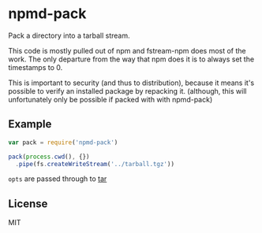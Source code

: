 # npmd-pack

Pack a directory into a tarball stream.

This code is mostly pulled out of npm and fstream-npm does most of the work.
The only departure from the way that npm does it is to always set the timestamps to 0.

This is important to security (and thus to distribution),
because it means it's possible to verify an installed package
by repacking it.
(although, this will unfortunately only be possible if packed with with npmd-pack)

## Example

``` js
var pack = require('npmd-pack')

pack(process.cwd(), {})
  .pipe(fs.createWriteStream('../tarball.tgz'))
```

`opts` are passed through to [tar](https://github.com/isaacs/node-tar)

## License

MIT
